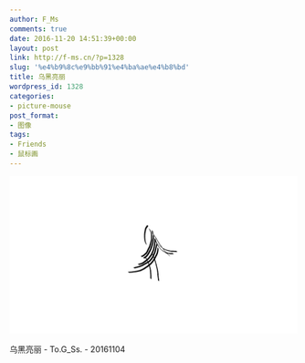 ```yaml
---
author: F_Ms
comments: true
date: 2016-11-20 14:51:39+00:00
layout: post
link: http://f-ms.cn/?p=1328
slug: '%e4%b9%8c%e9%bb%91%e4%ba%ae%e4%b8%bd'
title: 乌黑亮丽
wordpress_id: 1328
categories:
- picture-mouse
post_format:
- 图像
tags:
- Friends
- 鼠标画
---
```


![20161104_%e4%b9%8c%e9%bb%91%e4%ba%ae%e4%b8%bd](/img/post/wp/2016/11/20161104_乌黑亮丽.png)


乌黑亮丽 - To.G_Ss. - 20161104
